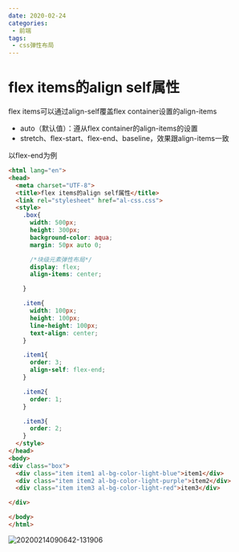 ```yaml
---
date: 2020-02-24
categories: 
 - 前端
tags: 
 - css弹性布局
---
```

# flex items的align self属性

flex items可以通过align-self覆盖flex container设置的align-items

- auto（默认值）：遵从flex container的align-items的设置
- stretch、flex-start、flex-end、baseline，效果跟align-items一致

以flex-end为例

```html
<html lang="en">
<head>
  <meta charset="UTF-8">
  <title>flex items的align self属性</title>
  <link rel="stylesheet" href="al-css.css">
  <style>
    .box{
      width: 500px;
      height: 300px;
      background-color: aqua;
      margin: 50px auto 0;

      /*块级元素弹性布局*/
      display: flex;
      align-items: center;

    }

    .item{
      width: 100px;
      height: 100px;
      line-height: 100px;
      text-align: center;
    }

    .item1{
      order: 3;
      align-self: flex-end;
    }

    .item2{
      order: 1;
    }

    .item3{
      order: 2;
    }
  </style>
</head>
<body>
<div class="box">
  <div class="item item1 al-bg-color-light-blue">item1</div>
  <div class="item item2 al-bg-color-light-purple">item2</div>
  <div class="item item3 al-bg-color-light-red">item3</div>

</div>

</body>
</html>
```

![20200214090642-131906](https://alanlee-image-bed.oss-cn-shenzhen.aliyuncs.com/note_images/20200214090654-986105.png)

